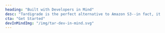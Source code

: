 ```yaml
---
heading: "Built with Developers in Mind"
desc: "Tardigrade is the perfect alternative to Amazon S3--in fact, it's S3 compatible so you can build your product using Tardigrade as your backend storage layer without any issues. Tardigrade is faster than S3, half the price, it's open source, secure, and decentralized"
cta: "Get Started"
devInMindImg: "/img/tar-dev-in-mind.svg"
---
```

